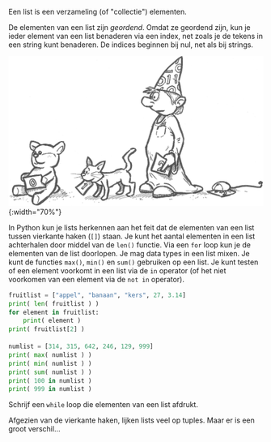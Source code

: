 Een list is een verzameling (of "collectie") elementen.

De elementen van een list zijn *geordend*. Omdat ze geordend zijn, kun
je ieder element van een list benaderen via een index, net zoals je de
tekens in een string kunt benaderen. De indices beginnen bij nul, net
als bij strings.

![list](media/List.png "list"){:width="70%"}

In Python kun je lists herkennen aan het feit dat de elementen van een
list tussen vierkante haken (`[]`) staan. Je kunt het aantal elementen
in een list achterhalen door middel van de `len()` functie. Via een
`for` loop kun je de elementen van de list doorlopen. Je mag data types
in een list mixen. Je kunt de functies `max()`, `min()` en `sum()`
gebruiken op een list. Je kunt testen of een element voorkomt in een
list via de `in` operator (of het niet voorkomen van een element via de
`not in` operator).

```python
fruitlist = ["appel", "banaan", "kers", 27, 3.14]
print( len( fruitlist ) )
for element in fruitlist:
    print( element )
print( fruitlist[2] )

numlist = [314, 315, 642, 246, 129, 999]
print( max( numlist ) )
print( min( numlist ) )
print( sum( numlist ) )
print( 100 in numlist )
print( 999 in numlist )
```

Schrijf een `while` loop die elementen van een list afdrukt.

Afgezien van de vierkante haken, lijken lists veel op tuples. Maar er is
een groot verschil…

